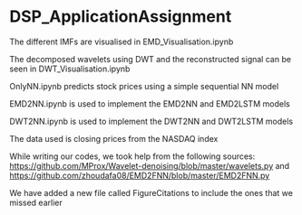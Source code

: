 # DSP_ApplicationAssignment

The different IMFs are visualised in EMD_Visualisation.ipynb


The decomposed wavelets using DWT and the reconstructed signal can be seen in DWT_Visualisation.ipynb



OnlyNN.ipynb predicts stock prices using a simple sequential NN model


EMD2NN.ipynb is used to implement the EMD2NN and EMD2LSTM models


DWT2NN.ipynb is used to implement the DWT2NN and DWT2LSTM models



The data used is closing prices from the NASDAQ index

While writing our codes, we took help from the following sources:
https://github.com/MProx/Wavelet-denoising/blob/master/wavelets.py
and 
https://github.com/zhoudafa08/EMD2FNN/blob/master/EMD2FNN.py


We have added a new file called FigureCitations to include the ones that we missed earlier

